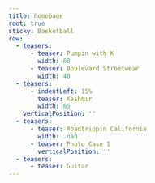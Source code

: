 ```yaml
---
title: homepage
root: true
sticky: Basketball
row:
  - teasers:
      - teaser: Pumpin with K
        width: 60
      - teaser: Boulevard Streetwear
        width: 40
  - teasers:
      - indentLeft: 15%
        teaser: Kashmir
        width: 65
    verticalPosition: ''
  - teasers:
      - teaser: Roadtrippin California
        width: .nan
      - teaser: Photo Case 1
        verticalPosition: ''
  - teasers:
      - teaser: Guitar
---
```


